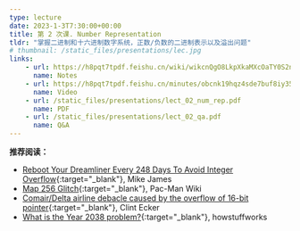 ```yaml
---
type: lecture
date: 2023-1-3T7:30:00+00:00
title: 第 2 次课. Number Representation
tldr: "掌握二进制和十六进制数字系统，正数/负数的二进制表示以及溢出问题"
# thumbnail: /static_files/presentations/lec.jpg
links:
    - url: https://h8pqt7tpdf.feishu.cn/wiki/wikcnQgO8LkpXkaMXcOaTY0S2nh
      name: Notes
    - url: https://h8pqt7tpdf.feishu.cn/minutes/obcnk19hqz4sde7buf8iy351
      name: Video
    - url: /static_files/presentations/lect_02_num_rep.pdf
      name: PDF
    - url: /static_files/presentations/lect_02_qa.pdf
      name: Q&A
---
```


**推荐阅读：**
- [Reboot Your Dreamliner Every 248 Days To Avoid Integer Overflow](https://www.i-programmer.info/news/149-security/8548-reboot-your-dreamliner-every-248-days-to-avoid-integer-overflow.html){:target="_blank"}, Mike James
- [Map 256 Glitch](https://pacman.fandom.com/wiki/Map_256_Glitch){:target="_blank"}, Pac-Man Wiki
- [Comair/Delta airline debacle caused by the overflow of 16-bit pointer](https://arstechnica.com/uncategorized/2004/12/4490-2/){:target="_blank"}, Clint Ecker
- [What is the Year 2038 problem?](https://computer.howstuffworks.com/question75.htm){:target="_blank"}, howstuffworks
